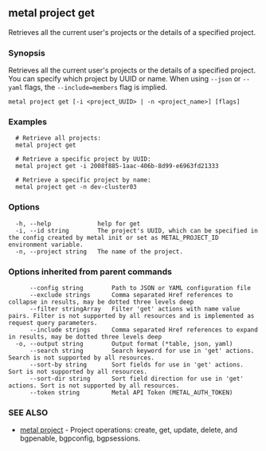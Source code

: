 ## metal project get

Retrieves all the current user's projects or the details of a specified project.

### Synopsis

Retrieves all the current user's projects or the details of a specified project. You can specify which project by UUID or name. When using `--json` or `--yaml` flags, the `--include=members` flag is implied.

```
metal project get [-i <project_UUID> | -n <project_name>] [flags]
```

### Examples

```
  # Retrieve all projects:
  metal project get
  
  # Retrieve a specific project by UUID: 
  metal project get -i 2008f885-1aac-406b-8d99-e6963fd21333

  # Retrieve a specific project by name:
  metal project get -n dev-cluster03
```

### Options

```
  -h, --help             help for get
  -i, --id string        The project's UUID, which can be specified in the config created by metal init or set as METAL_PROJECT_ID environment variable.
  -n, --project string   The name of the project.
```

### Options inherited from parent commands

```
      --config string        Path to JSON or YAML configuration file
      --exclude strings      Comma separated Href references to collapse in results, may be dotted three levels deep
      --filter stringArray   Filter 'get' actions with name value pairs. Filter is not supported by all resources and is implemented as request query parameters.
      --include strings      Comma separated Href references to expand in results, may be dotted three levels deep
  -o, --output string        Output format (*table, json, yaml)
      --search string        Search keyword for use in 'get' actions. Search is not supported by all resources.
      --sort-by string       Sort fields for use in 'get' actions. Sort is not supported by all resources.
      --sort-dir string      Sort field direction for use in 'get' actions. Sort is not supported by all resources.
      --token string         Metal API Token (METAL_AUTH_TOKEN)
```

### SEE ALSO

* [metal project](metal_project.md)	 - Project operations: create, get, update, delete, and bgpenable, bgpconfig, bgpsessions.

